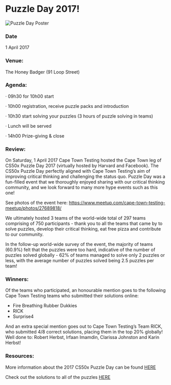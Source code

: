 # Puzzle Day 2017!

![Puzzle Day Poster](https://github.com/cape-town-testing/meetup/blob/master/2017-Puzzle-Day/Puzzle%20Day%20Poster.jpg)

### Date
1 April 2017

### Venue: 
The Honey Badger (91 Loop Street)
 
### Agenda:
·  09h30 for  10h00 start

·  10h00 registration, receive puzzle packs and introduction

·  10h30 start solving your puzzles (3 hours of puzzle solving in teams)

·  Lunch will be served

·  14h00 Prize-giving & close

### Review:

On Saturday, 1 April 2017 Cape Town Testing hosted the Cape Town leg of CS50x Puzzle Day 2017 (virtually hosted by Harvard and Facebook). The CS50x Puzzle Day perfectly aligned with Cape Town Testing’s aim of improving critical thinking and challenging the status quo. Puzzle Day was a fun-filled event that we thoroughly enjoyed sharing with our critical thinking community, and we look forward to many more hype events such as this one!

See photos of the event here: https://www.meetup.com/cape-town-testing-meetup/photos/27689818/

We ultimately hosted 3 teams of the world-wide total of 297 teams comprising of 750 participants - thank you to all the teams that came by to solve puzzles, develop their critical thinking, eat free pizza and contribute to our community.

In the follow-up world-wide survey of the event, the majority of teams (60.9%) felt that the puzzles were too hard, indicative of the number of puzzles solved globally - 62% of teams managed to solve only 2 puzzles or less, with the average number of puzzles solved being 2.5 puzzles per team!

### Winners:

Of the teams who participated, an honourable mention goes to the following Cape Town Testing teams who submitted their solutions online:

- Fire Breathing Rubber Dukkies
- RICK
- Surprise4

And an extra special mention goes out to Cape Town Testing’s Team RICK, who submitted 4/8 correct solutions, placing them in the top 20% globally! Well done to: Robert Herbst, Irfaan Imamdin, Clarissa Johnston and Karin Herbst!

### Resources:

More information about the 2017 CS50x Puzzle Day can be found [HERE](https://medium.com/@cs50/cs50x-puzzle-day-2017-around-the-world-4c2aa044d1f7)

Check out the solutions to all of the puzzles [HERE](https://www.youtube.com/watch?list=PLhQjrBD2T382_GJT2NRgEQ1vA9K_LqJbe&v=fb-XgfQSwME)




